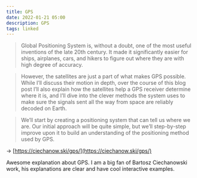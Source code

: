 ```yaml
---
title: GPS
date: 2022-01-21 05:00
description: GPS
tags: linked
---
```


> Global Positioning System is, without a doubt, one of the most useful inventions of the late 20th century. It made it significantly easier for ships, airplanes, cars, and hikers to figure out where they are with high degree of accuracy.

> However, the satellites are just a part of what makes GPS possible. While I’ll discuss their motion in depth, over the course of this blog post I’ll also explain how the satellites help a GPS receiver determine where it is, and I’ll dive into the clever methods the system uses to make sure the signals sent all the way from space are reliably decoded on Earth.

> We’ll start by creating a positioning system that can tell us where we are. Our initial approach will be quite simple, but we’ll step-by-step improve upon it to build an understanding of the positioning method used by GPS.

→ [https://ciechanow.ski/gps/](https://ciechanow.ski/gps/)

Awesome explanation about GPS. I am a big fan of Bartosz Ciechanowski work, his explanations are clear and have cool interactive examples.
